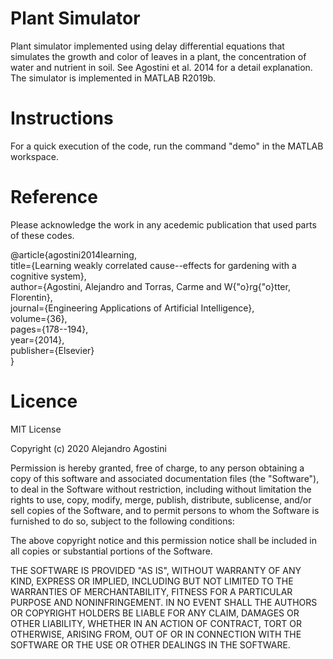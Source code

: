 # Plant Simulator

Plant simulator implemented using delay differential equations that simulates the growth and color of leaves in a plant, the concentration of water and nutrient in soil. See Agostini et al. 2014 for a detail explanation. The simulator is implemented in MATLAB R2019b. 

# Instructions

For a quick execution of the code, run the command "demo" in the MATLAB workspace.

# Reference
Please acknowledge the work in any acedemic publication that used parts of these codes.

@article{agostini2014learning,  
  title={Learning weakly correlated cause--effects for gardening with a cognitive system},  
  author={Agostini, Alejandro and Torras, Carme and W{\"o}rg{\"o}tter, Florentin},  
  journal={Engineering Applications of Artificial Intelligence},  
  volume={36},  
  pages={178--194},  
  year={2014},  
  publisher={Elsevier}  
}


# Licence

MIT License

Copyright (c) 2020 Alejandro Agostini

Permission is hereby granted, free of charge, to any person obtaining a copy of this software and associated documentation files (the "Software"), to deal in the Software without restriction, including without limitation the rights to use, copy, modify, merge, publish, distribute, sublicense, and/or sell copies of the Software, and to permit persons to whom the Software is furnished to do so, subject to the following conditions:

The above copyright notice and this permission notice shall be included in all copies or substantial portions of the Software.

THE SOFTWARE IS PROVIDED "AS IS", WITHOUT WARRANTY OF ANY KIND, EXPRESS OR IMPLIED, INCLUDING BUT NOT LIMITED TO THE WARRANTIES OF MERCHANTABILITY, FITNESS FOR A PARTICULAR PURPOSE AND NONINFRINGEMENT. IN NO EVENT SHALL THE AUTHORS OR COPYRIGHT HOLDERS BE LIABLE FOR ANY CLAIM, DAMAGES OR OTHER LIABILITY, WHETHER IN AN ACTION OF CONTRACT, TORT OR OTHERWISE, ARISING FROM, OUT OF OR IN CONNECTION WITH THE SOFTWARE OR THE USE OR OTHER DEALINGS IN THE SOFTWARE.
